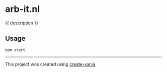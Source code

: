 # arb-it.nl

{{ description }}

## Usage

```bash
npm start
```

---

This project was created using [create-xania](https://github.com/xania/view/create)
